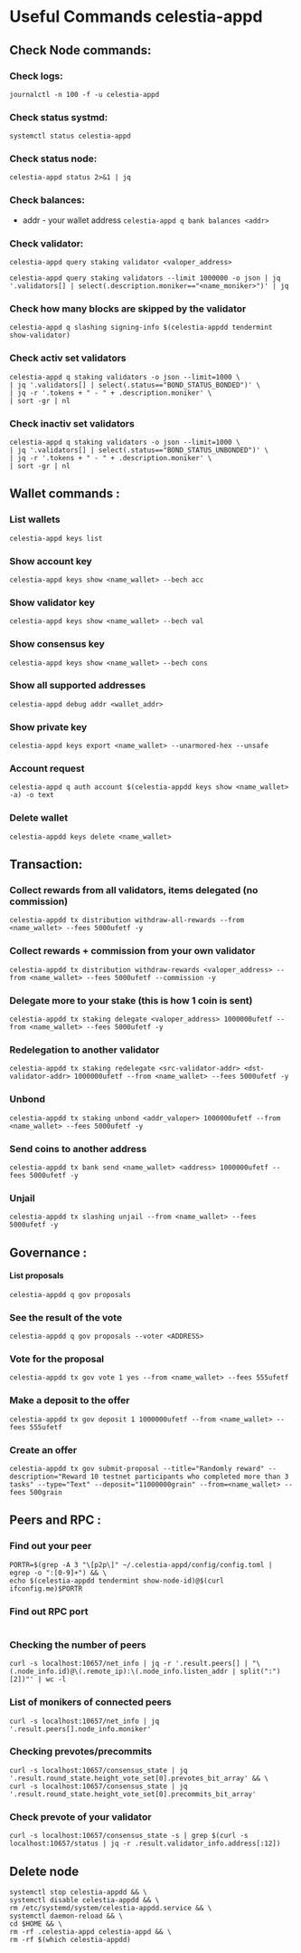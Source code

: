 # Useful Commands celestia-appd

## Check Node commands:

### Check logs:
`journalctl -n 100 -f -u celestia-appd`

### Check status systmd:  
`systemctl status celestia-appd`

### Check status node:
`celestia-appd status 2>&1 | jq`

### Check balances:
* addr - your wallet address
`celestia-appd q bank balances <addr>`

### Check validator:
```
celestia-appd query staking validator <valoper_address>
```

```
celestia-appd query staking validators --limit 1000000 -o json | jq '.validators[] | select(.description.moniker=="<name_moniker>")' | jq
```

### Check how many blocks are skipped by the validator
```
celestia-appd q slashing signing-info $(celestia-appdd tendermint show-validator)
```

### Check activ set validators

```
celestia-appd q staking validators -o json --limit=1000 \
| jq '.validators[] | select(.status=="BOND_STATUS_BONDED")' \
| jq -r '.tokens + " - " + .description.moniker' \
| sort -gr | nl
```

### Check inactiv set validators

```
celestia-appd q staking validators -o json --limit=1000 \
| jq '.validators[] | select(.status=="BOND_STATUS_UNBONDED")' \
| jq -r '.tokens + " - " + .description.moniker' \
| sort -gr | nl
```

## Wallet commands :

### List wallets

```
celestia-appd keys list
```

### Show account key

```
celestia-appd keys show <name_wallet> --bech acc
```

### Show validator key

```
celestia-appd keys show <name_wallet> --bech val
```

### Show consensus key

```
celestia-appd keys show <name_wallet> --bech cons
```

### Show all supported addresses

```
celestia-appd debug addr <wallet_addr>
```

### Show private key

```
celestia-appd keys export <name_wallet> --unarmored-hex --unsafe
```

### Account request

```
celestia-appd q auth account $(celestia-appdd keys show <name_wallet> -a) -o text
```

### Delete wallet

```
celestia-appdd keys delete <name_wallet>
```


## Transaction:

### Collect rewards from all validators, items delegated (no commission)

```
celestia-appdd tx distribution withdraw-all-rewards --from <name_wallet> --fees 5000ufetf -y
```

### Collect rewards + commission from your own validator

```
celestia-appdd tx distribution withdraw-rewards <valoper_address> --from <name_wallet> --fees 5000ufetf --commission -y
```

### Delegate more to your stake (this is how 1 coin is sent)

```
celestia-appdd tx staking delegate <valoper_address> 1000000ufetf --from <name_wallet> --fees 5000ufetf -y
```

### Redelegation to another validator

```
celestia-appdd tx staking redelegate <src-validator-addr> <dst-validator-addr> 1000000ufetf --from <name_wallet> --fees 5000ufetf -y
```

### Unbond

```
celestia-appdd tx staking unbond <addr_valoper> 1000000ufetf --from <name_wallet> --fees 5000ufetf -y
```

### Send coins to another address

```
celestia-appdd tx bank send <name_wallet> <address> 1000000ufetf --fees 5000ufetf -y
```

### Unjail

```
celestia-appdd tx slashing unjail --from <name_wallet> --fees 5000ufetf -y
```



## Governance :

#### List proposals

```
celestia-appdd q gov proposals
```

### See the result of the vote

```
celestia-appdd q gov proposals --voter <ADDRESS>
```

### Vote for the proposal

```
celestia-appdd tx gov vote 1 yes --from <name_wallet> --fees 555ufetf
```

### Make a deposit to the offer

```
celestia-appdd tx gov deposit 1 1000000ufetf --from <name_wallet> --fees 555ufetf
```

### Create an offer

```
celestia-appdd tx gov submit-proposal --title="Randomly reward" --description="Reward 10 testnet participants who completed more than 3 tasks" --type="Text" --deposit="11000000grain" --from=<name_wallet> --fees 500grain
```

## Peers and RPC :

### Find out your peer

```
PORTR=$(grep -A 3 "\[p2p\]" ~/.celestia-appd/config/config.toml | egrep -o ":[0-9]+") && \
echo $(celestia-appdd tendermint show-node-id)@$(curl ifconfig.me)$PORTR
```

### Find out RPC port

```echo -e "\033[0;32m$(grep -A 3 "\[rpc\]" ~/.celestia-appd/config/config.toml | egrep -o ":[0-9]+")\033[0m"
```

### Checking the number of peers

```
curl -s localhost:10657/net_info | jq -r '.result.peers[] | "\(.node_info.id)@\(.remote_ip):\(.node_info.listen_addr | split(":")[2])"' | wc -l
```

### List of monikers of connected peers

```
curl -s localhost:10657/net_info | jq '.result.peers[].node_info.moniker'
```

### Checking prevotes/precommits
```
curl -s localhost:10657/consensus_state | jq '.result.round_state.height_vote_set[0].prevotes_bit_array' && \
curl -s localhost:10657/consensus_state | jq '.result.round_state.height_vote_set[0].precommits_bit_array'
```

### Check prevote of your validator

```
curl -s localhost:10657/consensus_state -s | grep $(curl -s localhost:10657/status | jq -r .result.validator_info.address[:12])
```

## Delete node

```
systemctl stop celestia-appdd && \
systemctl disable celestia-appdd && \
rm /etc/systemd/system/celestia-appdd.service && \
systemctl daemon-reload && \
cd $HOME && \
rm -rf .celestia-appd celestia-appd && \
rm -rf $(which celestia-appdd)
```
